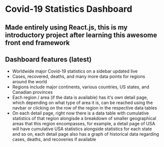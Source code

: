 # Covid-19 Statistics Dashboard

## Made entirely using React.js, this is my introductory project after learning this awesome front end framework
## Dashboard features (latest)
* Worldwide major Covid-19 statistics on a sidebar updated live
* Cases, recovered, deaths, and many more data points for regions around the world
* Regions include major continents, various countries, US states, and Canadian provinces
* Each region / area (if the data is available) has it's own detail page, which depending on what type of area it is, can be reached using the navbar or clicking on the row of the region in the respective data tables
* On each detail page, right now there is a data table with cumulative statistics of that region alongisde a breakdown of smaller geographical areas that this region encompasses, for example, a detail page of USA will have cumulative USA statistics alongside statistics for each state and so on, each detail page also has a graph of historical data regarding cases, deaths, and recoveries if available
